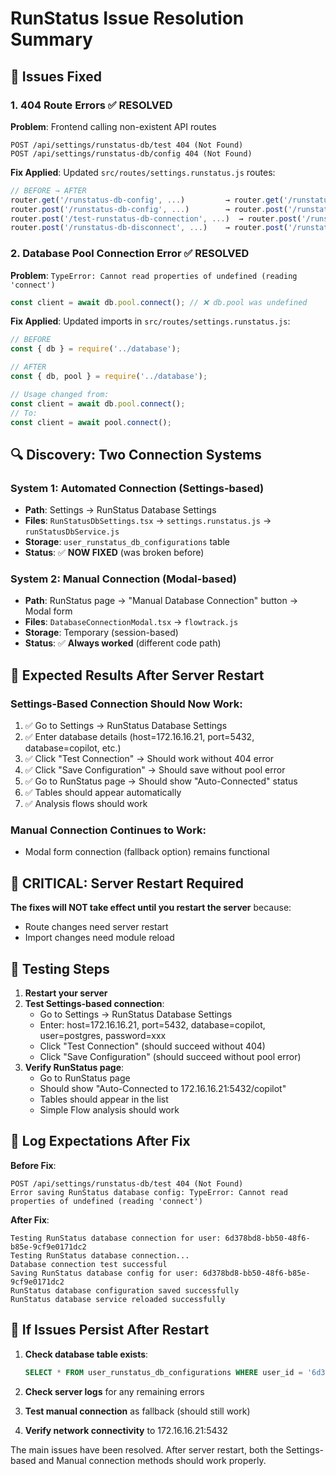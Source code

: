 # RunStatus Issue Resolution Summary

## 🔧 **Issues Fixed**

### 1. **404 Route Errors** ✅ RESOLVED
**Problem**: Frontend calling non-existent API routes
```
POST /api/settings/runstatus-db/test 404 (Not Found)
POST /api/settings/runstatus-db/config 404 (Not Found)
```

**Fix Applied**: Updated `src/routes/settings.runstatus.js` routes:
```javascript
// BEFORE → AFTER
router.get('/runstatus-db-config', ...)         → router.get('/runstatus-db/config', ...)
router.post('/runstatus-db-config', ...)        → router.post('/runstatus-db/config', ...)  
router.post('/test-runstatus-db-connection', ...)  → router.post('/runstatus-db/test', ...)
router.post('/runstatus-db-disconnect', ...)    → router.post('/runstatus-db/disconnect', ...)
```

### 2. **Database Pool Connection Error** ✅ RESOLVED
**Problem**: `TypeError: Cannot read properties of undefined (reading 'connect')`
```javascript
const client = await db.pool.connect(); // ❌ db.pool was undefined
```

**Fix Applied**: Updated imports in `src/routes/settings.runstatus.js`:
```javascript
// BEFORE
const { db } = require('../database');

// AFTER  
const { db, pool } = require('../database');

// Usage changed from:
const client = await db.pool.connect();
// To:
const client = await pool.connect();
```

## 🔍 **Discovery: Two Connection Systems**

### **System 1: Automated Connection (Settings-based)** 
- **Path**: Settings → RunStatus Database Settings
- **Files**: `RunStatusDbSettings.tsx` → `settings.runstatus.js` → `runStatusDbService.js`
- **Storage**: `user_runstatus_db_configurations` table
- **Status**: ✅ **NOW FIXED** (was broken before)

### **System 2: Manual Connection (Modal-based)**
- **Path**: RunStatus page → "Manual Database Connection" button → Modal form
- **Files**: `DatabaseConnectionModal.tsx` → `flowtrack.js`
- **Storage**: Temporary (session-based)  
- **Status**: ✅ **Always worked** (different code path)

## 🎯 **Expected Results After Server Restart**

### **Settings-Based Connection Should Now Work**:
1. ✅ Go to Settings → RunStatus Database Settings
2. ✅ Enter database details (host=172.16.16.21, port=5432, database=copilot, etc.)
3. ✅ Click "Test Connection" → Should work without 404 error
4. ✅ Click "Save Configuration" → Should save without pool error
5. ✅ Go to RunStatus page → Should show "Auto-Connected" status
6. ✅ Tables should appear automatically
7. ✅ Analysis flows should work

### **Manual Connection Continues to Work**:
- Modal form connection (fallback option) remains functional

## 🚨 **CRITICAL: Server Restart Required**

**The fixes will NOT take effect until you restart the server** because:
- Route changes need server restart
- Import changes need module reload

## 🧪 **Testing Steps**

1. **Restart your server**
2. **Test Settings-based connection**:
   - Go to Settings → RunStatus Database Settings
   - Enter: host=172.16.16.21, port=5432, database=copilot, user=postgres, password=xxx
   - Click "Test Connection" (should succeed without 404)
   - Click "Save Configuration" (should succeed without pool error)
3. **Verify RunStatus page**:
   - Go to RunStatus page
   - Should show "Auto-Connected to 172.16.16.21:5432/copilot"
   - Tables should appear in the list
   - Simple Flow analysis should work

## 📝 **Log Expectations After Fix**

**Before Fix**:
```
POST /api/settings/runstatus-db/test 404 (Not Found)
Error saving RunStatus database config: TypeError: Cannot read properties of undefined (reading 'connect')
```

**After Fix**:
```
Testing RunStatus database connection for user: 6d378bd8-bb50-48f6-b85e-9cf9e0171dc2
Testing RunStatus database connection...
Database connection test successful
Saving RunStatus database config for user: 6d378bd8-bb50-48f6-b85e-9cf9e0171dc2
RunStatus database configuration saved successfully
RunStatus database service reloaded successfully
```

## 🔄 **If Issues Persist After Restart**

1. **Check database table exists**:
   ```sql
   SELECT * FROM user_runstatus_db_configurations WHERE user_id = '6d378bd8-bb50-48f6-b85e-9cf9e0171dc2';
   ```

2. **Check server logs** for any remaining errors

3. **Test manual connection** as fallback (should still work)

4. **Verify network connectivity** to 172.16.16.21:5432

The main issues have been resolved. After server restart, both the Settings-based and Manual connection methods should work properly. 